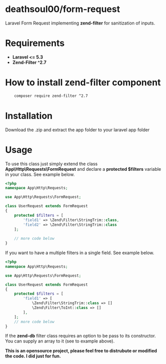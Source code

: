# deathsoul00/form-request
Laravel Form Request implementing **zend-filter** for sanitization of inputs.

# Requirements
 - **Laravel <= 5.3**
 - **Zend-Filter ^2.7**

# How to install zend-filter component
```bash
    composer require zend-filter ^2.7
```

# Installation
Download the .zip and extract the app folder to your laravel app folder

# Usage

To use this class just simply extend the class **App\Http\Requests\FormRequest** and declare a **protected $filters** variable in your class. See example below.

```php
<?php
namespace App\Http\Requests;

use App\Http\Requests\FormRequest;

class UserRequest extends FormRequest
{
    protected $filters = [
        'field1' => \Zend\Filter\StringTrim::class,
        'field2' => \Zend\Filter\StringTrim::class
    ];
    
    // more code below
}
```

If you want to have a multiple filters in a single field. See example below.

```php
<?php
namespace App\Http\Requests;

use App\Http\Requests\FormRequest;

class UserRequest extends FormRequest
{
    protected $filters = [
        'field1' => [
            \Zend\Filter\StringTrim::class => []
            \Zend\Filter\ToInt::class => []
        ],
    ];
    // more code below
}
```

If the **zend-db** filter class requires an option to be pass to its constructor. You can supply an array to it (see to example above).

**This is an opensource project, please feel free to distrubute or modified the code. I did just for fun.**

